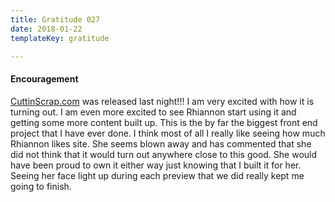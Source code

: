 ```yaml
---
title: Gratitude 027
date: 2018-01-22
templateKey: gratitude

---
```


#### Encouragement

[CuttinScrap.com](https://www.cuttinscrap.com) was released last night!!!  I am
very excited with how it is turning out.  I am even more excited to see
Rhiannon start using it and getting some more content built up.  This is the by
far the biggest front end project that I have ever done.  I think most of all I
really like seeing how much Rhiannon likes site.   She seems blown away and has
commented that she did not think that it would turn out anywhere close to this
good. She would have been proud to own it either way just knowing that I built
it for her.  Seeing her face light up during each preview that we did really
kept me going to finish.
